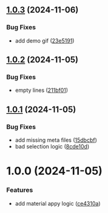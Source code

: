 ## [1.0.3](https://github.com/fhstp/unity-apply-material-all/compare/1.0.2...1.0.3) (2024-11-06)


### Bug Fixes

* add demo gif ([23e5191](https://github.com/fhstp/unity-apply-material-all/commit/23e5191c8d3591b3aec471e09a57537570ec2ba1))

## [1.0.2](https://github.com/fhstp/unity-apply-material-all/compare/1.0.1...1.0.2) (2024-11-05)


### Bug Fixes

* empty lines ([211bf01](https://github.com/fhstp/unity-apply-material-all/commit/211bf0106bb2594d9289d685374fc718a5e3440d))

## [1.0.1](https://github.com/fhstp/unity-apply-material-all/compare/1.0.0...1.0.1) (2024-11-05)


### Bug Fixes

* add missing meta files ([15dbcbf](https://github.com/fhstp/unity-apply-material-all/commit/15dbcbf06c0979a374ac0d28062ca009258c7251))
* bad selection logic ([8cde10d](https://github.com/fhstp/unity-apply-material-all/commit/8cde10d10a62e20ddfdc65723c941df413a0b081))

# 1.0.0 (2024-11-05)


### Features

* add material appy logic ([ce4310a](https://github.com/fhstp/unity-apply-material-all/commit/ce4310a63f9d528dcd988b7673ab733e179879f0))
